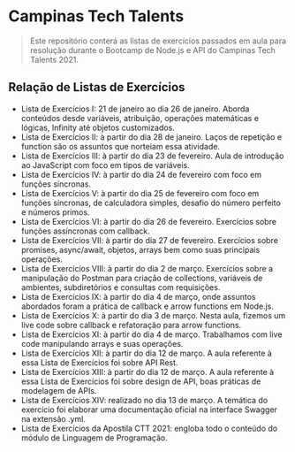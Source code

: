 # Campinas Tech Talents

> Este repositório conterá as listas de exercícios passados em aula para resolução durante o Bootcamp de Node.js e API do Campinas Tech Talents 2021. 

## Relação de Listas de Exercícios

- Lista de Exercícios I: 21 de janeiro ao dia 26 de janeiro. Aborda conteúdos desde variáveis, atribuição, operações matemáticas e lógicas, Infinity até objetos customizados.
- Lista de Exercícios II: à partir do dia 28 de janeiro. Laços de repetição e function são os assuntos que norteiam essa atividade. 
- Lista de Exercícios III: à partir do dia 23 de fevereiro. Aula de introdução ao JavaScript com foco em tipos de variáveis.
- Lista de Exercícios IV: à partir do dia 24 de fevereiro com foco em funções síncronas. 
- Lista de Exercícios V: à partir do dia 25 de fevereiro com foco em funções síncronas, de calculadora simples, desafio do número perfeito e números primos.
- Lista de Exercícios VI: à partir do dia 26 de fevereiro. Exercícios sobre funções assíncronas com callback.
- Lista de Exercícios VII: à partir do dia 27 de fevereiro. Exercícios sobre promises, async/await, objetos, arrays bem como suas principais operações.
- Lista de Exercícios VIII: à partir do dia 2 de março. Exercícios sobre a manipulação do Postman para criação de collections, variáveis de ambientes, subdiretórios e consultas com requisições.
- Lista de Exercícios IX: à partir do dia 4 de março, onde assuntos abordados foram a prática de callback e arrow functions em Node.js.
- Lista de Exercícios X: à partir do dia 3 de março. Nesta aula, fizemos um live code sobre callback e refatoração para arrow functions.
- Lista de Exercícios XI: à partir do dia 4 de março. Trabalhamos com live code manipulando arrays e suas operações.
- Lista de Exercícios XII: à partir do dia 12 de março. A aula referente à essa Lista de Exercícios foi sobre API Rest.
- Lista de Exercícios XIII: à partir do dia 12 de março. A aula referente à essa Lista de Exercícios foi sobre design de API, boas práticas de modelagem de APIs. 
- Lista de Exercícios XIV: realizado no dia 13 de março. A temática do exercício foi elaborar uma documentação oficial na interface Swagger na extensão .yml.
- Lista de Exercícios da Apostila CTT 2021: engloba todo o conteúdo do módulo de Linguagem de Programação.

